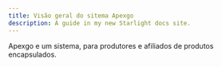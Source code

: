 ```yaml
---
title: Visão geral do sitema Apexgo
description: A guide in my new Starlight docs site.
---
```


Apexgo e um sistema, para produtores e afiliados de produtos encapsulados.
